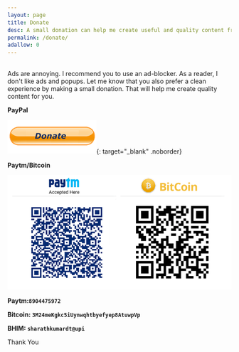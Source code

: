 ```yaml
---
layout: page
title: Donate
desc: A small donation can help me create useful and quality content frequently.
permalink: /donate/
adallow: 0
---
```


<br>
Ads are annoying. I recommend you to use an ad-blocker. As a reader, I don't like ads and popups. Let me know that you also prefer a clean experience by making a small donation. That will help me create quality content for you.


**PayPal**

[![Donate](/img/donate-button.png)](https://paypal.me/webjeda/){: target="_blank" .noborder}


**Paytm/Bitcoin**

![Paytm/Bitcoin donate to webjeda](/img/Paytm-Bitcoin.png)

**Paytm:``8904475972``**

**Bitcoin: ``3M24meKgkc5iUynwqhtbyefyep8AtuwpVp``**

**BHIM: ``sharathkumardt@upi``**


Thank You
<br>


<style>
.noborder, .noborder:hover {
     border-bottom: none;   
}
.noborder:hover {
    opacity: 0.8;
}
</style>
